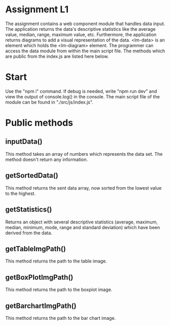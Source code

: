 # Assignment L1

The assignment contains a web component module that handles data input. The application returns the data's descriptive statistics like the average value, median, range, maximum value, etc. Furthermore, the application returns diagrams to add a visual representation of the data. &lt;lm-data&gt; is an element which holds the &lt;lm-diagram&gt; element. The programmer can access the data module from within the main script file. The methods which are public from the index.js are listed here below. 

# Start

Use the "npm i" command. If debug is needed, write "npm run dev" and view the output of console.log() in the console. The main script file of the module can be found in  "./src/js/index.js". 

# Public methods

## inputData()

This method takes an array of numbers which represents the data set. The method doesn't return any information. 

## getSortedData()

This method returns the sent data array, now sorted from the lowest value to the highest.

## getStatistics()

Returns an object with several descriptive statistics (average, maximum, median, minimum,
mode, range and standard deviation) which have been derived from the data.

## getTableImgPath()

This method returns the path to the table image.

## getBoxPlotImgPath()

This method returns the path to the boxplot image.

## getBarchartImgPath()

This method returns the path to the bar chart image.

